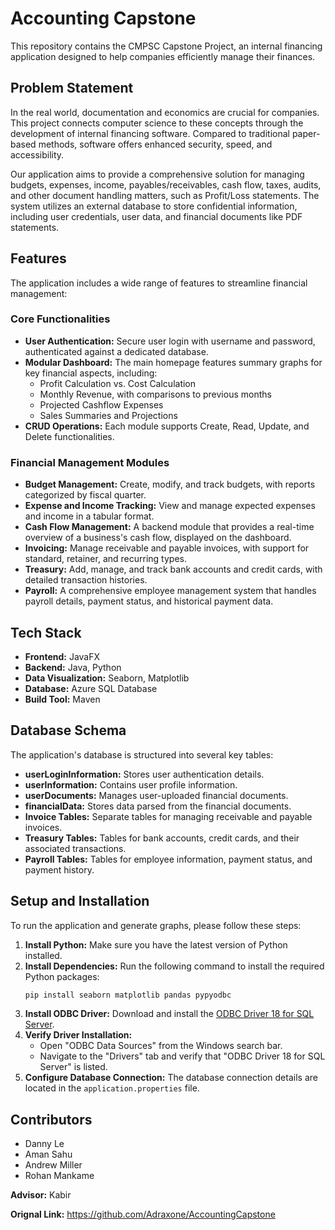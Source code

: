 # Accounting Capstone

This repository contains the CMPSC Capstone Project, an internal financing application designed to help companies efficiently manage their finances.

## Problem Statement

In the real world, documentation and economics are crucial for companies. This project connects computer science to these concepts through the development of internal financing software. Compared to traditional paper-based methods, software offers enhanced security, speed, and accessibility.

Our application aims to provide a comprehensive solution for managing budgets, expenses, income, payables/receivables, cash flow, taxes, audits, and other document handling matters, such as Profit/Loss statements. The system utilizes an external database to store confidential information, including user credentials, user data, and financial documents like PDF statements.

## Features

The application includes a wide range of features to streamline financial management:

### **Core Functionalities**
* **User Authentication:** Secure user login with username and password, authenticated against a dedicated database.
* **Modular Dashboard:** The main homepage features summary graphs for key financial aspects, including:
    * Profit Calculation vs. Cost Calculation
    * Monthly Revenue, with comparisons to previous months
    * Projected Cashflow Expenses
    * Sales Summaries and Projections
* **CRUD Operations:** Each module supports Create, Read, Update, and Delete functionalities.

### **Financial Management Modules**
* **Budget Management:** Create, modify, and track budgets, with reports categorized by fiscal quarter.
* **Expense and Income Tracking:** View and manage expected expenses and income in a tabular format.
* **Cash Flow Management:** A backend module that provides a real-time overview of a business's cash flow, displayed on the dashboard.
* **Invoicing:** Manage receivable and payable invoices, with support for standard, retainer, and recurring types.
* **Treasury:** Add, manage, and track bank accounts and credit cards, with detailed transaction histories.
* **Payroll:** A comprehensive employee management system that handles payroll details, payment status, and historical payment data.

## Tech Stack

* **Frontend:** JavaFX
* **Backend:** Java, Python
* **Data Visualization:** Seaborn, Matplotlib
* **Database:** Azure SQL Database
* **Build Tool:** Maven

## Database Schema

The application's database is structured into several key tables:

* **userLoginInformation:** Stores user authentication details.
* **userInformation:** Contains user profile information.
* **userDocuments:** Manages user-uploaded financial documents.
* **financialData:** Stores data parsed from the financial documents.
* **Invoice Tables:** Separate tables for managing receivable and payable invoices.
* **Treasury Tables:** Tables for bank accounts, credit cards, and their associated transactions.
* **Payroll Tables:** Tables for employee information, payment status, and payment history.

## Setup and Installation

To run the application and generate graphs, please follow these steps:

1.  **Install Python:** Make sure you have the latest version of Python installed.
2.  **Install Dependencies:** Run the following command to install the required Python packages:
    ```bash
    pip install seaborn matplotlib pandas pypyodbc
    ```
3.  **Install ODBC Driver:** Download and install the [ODBC Driver 18 for SQL Server](https://learn.microsoft.com/en-us/sql/connect/odbc/download-odbc-driver-for-sql-server?view=sql-server-ver16).
4.  **Verify Driver Installation:**
    * Open "ODBC Data Sources" from the Windows search bar.
    * Navigate to the "Drivers" tab and verify that "ODBC Driver 18 for SQL Server" is listed.
5.  **Configure Database Connection:** The database connection details are located in the `application.properties` file.

## Contributors

* Danny Le
* Aman Sahu
* Andrew Miller
* Rohan Mankame

**Advisor:** Kabir

**Orignal Link:** https://github.com/Adraxone/AccountingCapstone

